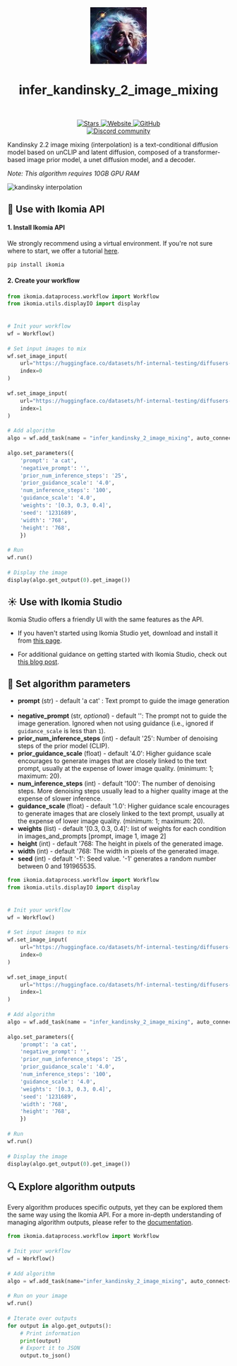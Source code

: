 <div align="center">
  <img src="images/einstein.jpg" alt="Algorithm icon">
  <h1 align="center">infer_kandinsky_2_image_mixing</h1>
</div>
<br />
<p align="center">
    <a href="https://github.com/Ikomia-hub/infer_kandinsky_2_image_mixing">
        <img alt="Stars" src="https://img.shields.io/github/stars/Ikomia-hub/infer_kandinsky_2_image_mixing">
    </a>
    <a href="https://app.ikomia.ai/hub/">
        <img alt="Website" src="https://img.shields.io/website/http/app.ikomia.ai/en.svg?down_color=red&down_message=offline&up_message=online">
    </a>
    <a href="https://github.com/Ikomia-hub/infer_kandinsky_2_image_mixing/blob/main/LICENSE.md">
        <img alt="GitHub" src="https://img.shields.io/github/license/Ikomia-hub/infer_kandinsky_2_image_mixing.svg?color=blue">
    </a>    
    <br>
    <a href="https://discord.com/invite/82Tnw9UGGc">
        <img alt="Discord community" src="https://img.shields.io/badge/Discord-white?style=social&logo=discord">
    </a> 
</p>

Kandinsky 2.2 image mixing (interpolation) is a text-conditional diffusion model based on unCLIP and latent diffusion, composed of a transformer-based image prior model, a unet diffusion model, and a decoder.


*Note: This algorithm requires 10GB GPU RAM*

![kandinsky interpolation](https://huggingface.co/datasets/hf-internal-testing/diffusers-images/resolve/main/kandinskyv22/starry_cat2.2.png)

## :rocket: Use with Ikomia API

#### 1. Install Ikomia API

We strongly recommend using a virtual environment. If you're not sure where to start, we offer a tutorial [here](https://www.ikomia.ai/blog/a-step-by-step-guide-to-creating-virtual-environments-in-python).

```sh
pip install ikomia
```

#### 2. Create your workflow

```python
from ikomia.dataprocess.workflow import Workflow
from ikomia.utils.displayIO import display


# Init your workflow
wf = Workflow()

# Set input images to mix
wf.set_image_input(
    url="https://huggingface.co/datasets/hf-internal-testing/diffusers-images/resolve/main/kandinsky/cat.png",
    index=0
)

wf.set_image_input(
    url="https://huggingface.co/datasets/hf-internal-testing/diffusers-images/resolve/main/kandinsky/starry_night.jpeg",
    index=1
)

# Add algorithm
algo = wf.add_task(name = "infer_kandinsky_2_image_mixing", auto_connect=True)

algo.set_parameters({
    'prompt': 'a cat',
    'negative_prompt': '',
    'prior_num_inference_steps': '25',
    'prior_guidance_scale': '4.0',
    'num_inference_steps': '100',
    'guidance_scale': '4.0',
    'weights': '[0.3, 0.3, 0.4]',
    'seed': '1231689',
    'width': '768',
    'height': '768',
    })

# Run
wf.run()

# Display the image
display(algo.get_output(0).get_image())
```

## :sunny: Use with Ikomia Studio

Ikomia Studio offers a friendly UI with the same features as the API.

- If you haven't started using Ikomia Studio yet, download and install it from [this page](https://www.ikomia.ai/studio).

- For additional guidance on getting started with Ikomia Studio, check out [this blog post](https://www.ikomia.ai/blog/how-to-get-started-with-ikomia-studio).

## :pencil: Set algorithm parameters

- **prompt** (str) - default 'a cat' : Text prompt to guide the image generation .
- **negative_prompt** (str, *optional*) - default '': The prompt not to guide the image generation. Ignored when not using guidance (i.e., ignored if `guidance_scale` is less than `1`).
- **prior_num_inference_steps** (int) - default '25': Number of denoising steps of the prior model (CLIP).
- **prior_guidance_scale** (float) - default '4.0':  Higher guidance scale encourages to generate images that are closely linked to the text prompt, usually at the expense of lower image quality. (minimum: 1; maximum: 20).
- **num_inference_steps** (int) - default '100': The number of denoising steps. More denoising steps usually lead to a higher quality image at the expense of slower inference.
- **guidance_scale** (float) - default '1.0':  Higher guidance scale encourages to generate images that are closely linked to the text prompt, usually at the expense of lower image quality. (minimum: 1; maximum: 20).
- **weights** (list) - default '[0.3, 0.3, 0.4]': list of weights for each condition in images_and_prompts [prompt, image 1, image 2]
- **height** (int) - default '768: The height in pixels of the generated image.
- **width** (int) - default '768: The width in pixels of the generated image.
- **seed** (int) - default '-1': Seed value. '-1' generates a random number between 0 and 191965535.

```python
from ikomia.dataprocess.workflow import Workflow
from ikomia.utils.displayIO import display


# Init your workflow
wf = Workflow()

# Set input images to mix
wf.set_image_input(
    url="https://huggingface.co/datasets/hf-internal-testing/diffusers-images/resolve/main/kandinsky/cat.png",
    index=0
)

wf.set_image_input(
    url="https://huggingface.co/datasets/hf-internal-testing/diffusers-images/resolve/main/kandinsky/starry_night.jpeg",
    index=1
)

# Add algorithm
algo = wf.add_task(name = "infer_kandinsky_2_image_mixing", auto_connect=True)

algo.set_parameters({
    'prompt': 'a cat',
    'negative_prompt': '',
    'prior_num_inference_steps': '25',
    'prior_guidance_scale': '4.0',
    'num_inference_steps': '100',
    'guidance_scale': '4.0',
    'weights': '[0.3, 0.3, 0.4]',
    'seed': '1231689',
    'width': '768',
    'height': '768',
    })

# Run
wf.run()

# Display the image
display(algo.get_output(0).get_image())
```

## :mag: Explore algorithm outputs

Every algorithm produces specific outputs, yet they can be explored them the same way using the Ikomia API. For a more in-depth understanding of managing algorithm outputs, please refer to the [documentation](https://ikomia-dev.github.io/python-api-documentation/advanced_guide/IO_management.html).

```python
from ikomia.dataprocess.workflow import Workflow

# Init your workflow
wf = Workflow()

# Add algorithm
algo = wf.add_task(name="infer_kandinsky_2_image_mixing", auto_connect=True)

# Run on your image  
wf.run()

# Iterate over outputs
for output in algo.get_outputs():
    # Print information
    print(output)
    # Export it to JSON
    output.to_json()
```

